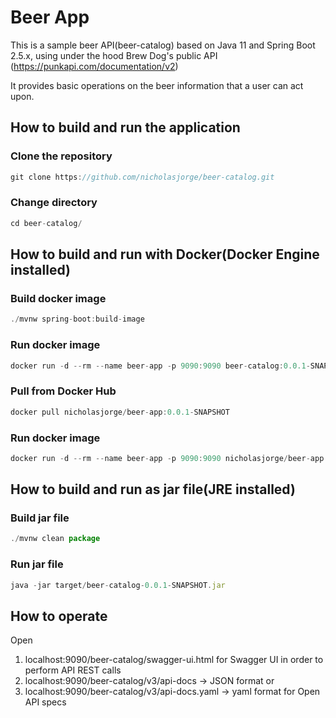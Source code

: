 # Beer App

This is a sample beer API(beer-catalog) based on Java 11 and Spring Boot 2.5.x, using under the hood Brew Dog's public
API
(https://punkapi.com/documentation/v2)

It provides basic operations on the beer information that a user can act upon.

## How to build and run the application

### Clone the repository
```javascript
git clone https://github.com/nicholasjorge/beer-catalog.git
```
### Change directory
```javascript
cd beer-catalog/
````

## How to build and run with Docker(Docker Engine installed)

### Build docker image
```javascript
./mvnw spring-boot:build-image
```
### Run docker image
```javascript
docker run -d --rm --name beer-app -p 9090:9090 beer-catalog:0.0.1-SNAPSHOT
```

### Pull from Docker Hub
```javascript
docker pull nicholasjorge/beer-app:0.0.1-SNAPSHOT
```

### Run docker image
```javascript
docker run -d --rm --name beer-app -p 9090:9090 nicholasjorge/beer-app:0.0.1-SNAPSHOT
```

## How to build and run as jar file(JRE installed)

### Build jar file
```javascript
./mvnw clean package
```
### Run jar file
```javascript
java -jar target/beer-catalog-0.0.1-SNAPSHOT.jar
```

## How to operate

Open 
1. localhost:9090/beer-catalog/swagger-ui.html for Swagger UI in order to perform API REST calls
2. localhost:9090/beer-catalog/v3/api-docs -> JSON format or 
3. localhost:9090/beer-catalog/v3/api-docs.yaml -> yaml format for Open API specs
